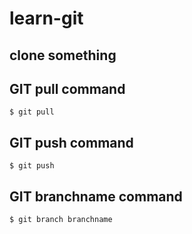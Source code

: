# learn-git
## clone something

## GIT pull command
```shell
$ git pull
```

## GIT push command
```shell
$ git push
```

## GIT branchname command
```shell
$ git branch branchname
```
